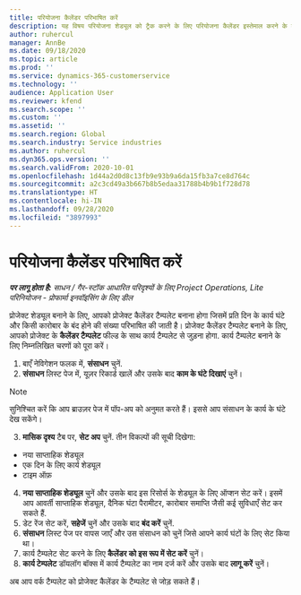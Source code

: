 ```yaml
---
title: परियोजना कैलेंडर परिभाषित करें
description: यह विषय परियोजना शेड्यूल को ट्रैक करने के लिए परियोजना कैलेंडर इस्तेमाल करने के बारे में जानकारी देता है.
author: ruhercul
manager: AnnBe
ms.date: 09/18/2020
ms.topic: article
ms.prod: ''
ms.service: dynamics-365-customerservice
ms.technology: ''
audience: Application User
ms.reviewer: kfend
ms.search.scope: ''
ms.custom: ''
ms.assetid: ''
ms.search.region: Global
ms.search.industry: Service industries
ms.author: ruhercul
ms.dyn365.ops.version: ''
ms.search.validFrom: 2020-10-01
ms.openlocfilehash: 1d44a2d0d8c13fb9e93b9a6da15fb3a7ce8d764c
ms.sourcegitcommit: a2c3cd49a3b667b8b5edaa31788b4b9b1f728d78
ms.translationtype: HT
ms.contentlocale: hi-IN
ms.lasthandoff: 09/28/2020
ms.locfileid: "3897993"
---
```

# <a name="define-project-calendars"></a>परियोजना कैलेंडर परिभाषित करें

_**पर लागू होता है:** साधन / गैर-स्टॉक आधारित परिदृश्यों के लिए Project Operations, Lite परिनियोजन - प्रोफार्मा इनवॉइसिंग के लिए डील_

प्रोजेक्ट शेड्यूल बनाने के लिए, आपको प्रोजेक्ट कैलेंडर टैम्पलेट बनाना होगा जिसमें प्रति दिन के कार्य घंटे और किसी कारोबार के बंद होने की संख्या परिभाषित की जाती है। प्रोजेक्ट कैलेंडर टैम्पलेट बनाने के लिए, आपको प्रोजेक्ट के **कैलेंडर टैम्पलेट** फील्ड के साथ कार्य टैम्पलेट से जुड़ना होगा. कार्य टैम्पलेट बनाने के लिए निम्नलिखित चरणों को पूरा करें।

1. बाएँ नेविगेशन फलक में, **संसाधन** चुनें. 
2. **संसाधन** लिस्ट पेज में, यूज़र रिकार्ड खालें और उसके बाद **काम के घंटे दिखाएं** चुनें।

  > [!NOTE]
  > सुनिश्चित करें कि आप ब्राउज़र पेज में पॉप-अप को अनुमत करते हैं। इससे आप संसाधन के कार्य के घंटे देख सकेंगे।
  
3. **मासिक दृश्य** टैब पर, **सेट अप** चुनें. तीन विकल्पों की सूची दिखेगा: 

  - नया साप्ताहिक शेड्यूल
  - एक दिन के लिए कार्य शेड्यूल
  - टाइम ऑफ़

4. **नया साप्ताहिक शेड्यूल** चुनें और उसके बाद इस रिसोर्स के शेड्यूल के लिए ऑप्शन सेट करें। इसमें आप आवर्ती साप्ताहिक शेड्यूल, दैनिक घंटा पैरामीटर, कारोबार समाप्ति जैसी कई सुविधाएँ सेट कर सकते हैं.
5. डेट रेंज सेट करें, **सहेजें** चुनें और उसके बाद **बंद करें** चुनें. 
6. **संसाधन** लिस्ट पेज पर वापस जाएँ और उस संसाधन को चुनें जिसे आपने कार्य घंटों के लिए सेट किया था। 
7. कार्य टैम्पलेट सेट करने के लिए **कैलेंडर को इस रूप में सेट करें** चुनें। 
8. **कार्य टेम्‍पलेट** डॉयलॉग बॉक्स में कार्य टैम्पलेट का नाम दर्ज करें और उसके बाद **लागू करें** चुनें। 

अब आप वर्क टैम्पलेट को प्रोजेक्ट कैलेंडर के टैम्पलेट से जोड़ सकते हैं।
